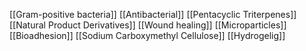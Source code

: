 [[Gram-positive bacteria]]
[[Antibacterial]]
[[Pentacyclic Triterpenes]]
[[Natural Product Derivatives]]
[[Wound healing]]
[[Microparticles]]
[[Bioadhesion]]
[[Sodium Carboxymethyl Cellulose]]
[[Hydrogelig]]
